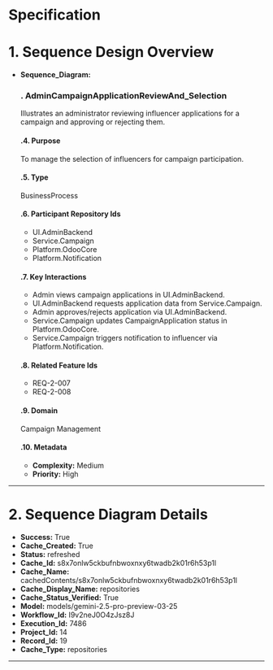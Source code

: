 # Specification

# 1. Sequence Design Overview

- **Sequence_Diagram:**
  ### . AdminCampaignApplicationReviewAnd_Selection
  Illustrates an administrator reviewing influencer applications for a campaign and approving or rejecting them.

  #### .4. Purpose
  To manage the selection of influencers for campaign participation.

  #### .5. Type
  BusinessProcess

  #### .6. Participant Repository Ids
  
  - UI.AdminBackend
  - Service.Campaign
  - Platform.OdooCore
  - Platform.Notification
  
  #### .7. Key Interactions
  
  - Admin views campaign applications in UI.AdminBackend.
  - UI.AdminBackend requests application data from Service.Campaign.
  - Admin approves/rejects application via UI.AdminBackend.
  - Service.Campaign updates CampaignApplication status in Platform.OdooCore.
  - Service.Campaign triggers notification to influencer via Platform.Notification.
  
  #### .8. Related Feature Ids
  
  - REQ-2-007
  - REQ-2-008
  
  #### .9. Domain
  Campaign Management

  #### .10. Metadata
  
  - **Complexity:** Medium
  - **Priority:** High
  


---

# 2. Sequence Diagram Details

- **Success:** True
- **Cache_Created:** True
- **Status:** refreshed
- **Cache_Id:** s8x7onlw5ckbufnbwoxnxy6twadb2k01r6h53p1l
- **Cache_Name:** cachedContents/s8x7onlw5ckbufnbwoxnxy6twadb2k01r6h53p1l
- **Cache_Display_Name:** repositories
- **Cache_Status_Verified:** True
- **Model:** models/gemini-2.5-pro-preview-03-25
- **Workflow_Id:** I9v2neJ0O4zJsz8J
- **Execution_Id:** 7486
- **Project_Id:** 14
- **Record_Id:** 19
- **Cache_Type:** repositories


---

